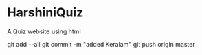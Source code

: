 # HarshiniQuiz
A Quiz website using html

git add --all
git commit -m "added Keralam"
git push origin master
